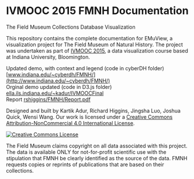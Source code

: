 # IVMOOC 2015 FMNH Documentation
The Field Museum Collections Database Visualization

This repository contains the complete documentation for EMuView, a visualization project for The Field Museum of Natural History. The project was undertaken as part of <a href="http://ivmooc.cns.iu.edu">IVMOOC 2015</a>, a data visualization course based at Indiana University, Bloomington. 

Updated demo, with context and legend (code in cyberDH folder) [www.indiana.edu/~cyberdh/FMNH/](http://www.indiana.edu/~cyberdh/FMNH/)  
Orginal demo updated (code in D3.js folder) [ella.ils.indiana.edu/~kadur/IVMOOCFinal](http://ella.ils.indiana.edu/~kadur/IVMOOCFinal)   
Report [rshiggins/FMNH/Report.pdf](http://www.rshiggins.net/FMNH/Report.pdf)

Designed and built by Kartik Adur, Richard Higgins, Jingsha Luo,	Joshua Quick,	Wensi Wang. 
Our work is licensed under a <a rel="license" href="http://creativecommons.org/licenses/by-nc/4.0/">Creative Commons Attribution-NonCommercial 4.0 International License</a>.<a rel="license" href="http://creativecommons.org/licenses/by-nc/4.0/">

<img alt="Creative Commons License" style="border-width:0" src="https://i.creativecommons.org/l/by-nc/4.0/88x31.png" /></a><br />

The Field Museum claims copyright on all data associated with this project. The data is available ONLY for not-for-profit scientific use with the stipulation that FMNH be clearly identified as the source of the data. FMNH requests copies or reprints of publications that are based on their collections.  





 

